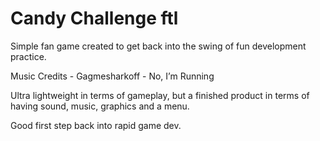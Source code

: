 # Candy Challenge ftl

Simple fan game created to get back into the swing of fun development practice.

Music Credits - Gagmesharkoff - No, I’m Running

Ultra lightweight in terms of gameplay, but a finished product in terms of having sound, music, graphics and a menu.

Good first step back into rapid game dev.

